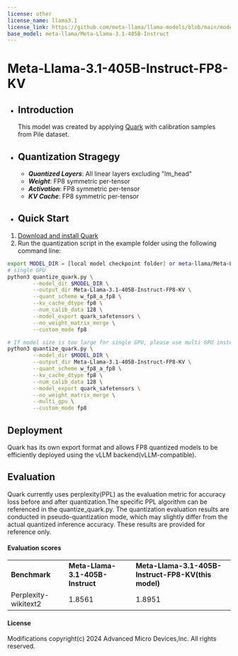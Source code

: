 ```yaml
---
license: other
license_name: llama3.1
license_link: https://github.com/meta-llama/llama-models/blob/main/models/llama3_1/LICENSE
base_model: meta-llama/Meta-Llama-3.1-405B-Instruct
---
```


# Meta-Llama-3.1-405B-Instruct-FP8-KV
- ## Introduction
  This model was created by applying [Quark](https://quark.docs.amd.com/latest/index.html) with calibration samples from Pile dataset.
- ## Quantization Stragegy
  - ***Quantized Layers***: All linear layers excluding "lm_head"
  - ***Weight***: FP8 symmetric per-tensor
  - ***Activation***: FP8 symmetric per-tensor
  - ***KV Cache***: FP8 symmetric  per-tensor
- ## Quick Start
1. [Download and install Quark](https://quark.docs.amd.com/latest/install.html)
2. Run the quantization script in the example folder using the following command line:
```sh
export MODEL_DIR = [local model checkpoint folder] or meta-llama/Meta-Llama-3.1-405B-Instruct
# single GPU
python3 quantize_quark.py \
        --model_dir $MODEL_DIR \
        --output_dir Meta-Llama-3.1-405B-Instruct-FP8-KV \
        --quant_scheme w_fp8_a_fp8 \
        --kv_cache_dtype fp8 \
        --num_calib_data 128 \
        --model_export quark_safetensors \
        --no_weight_matrix_merge \
        --custom_mode fp8

# If model size is too large for single GPU, please use multi GPU instead.
python3 quantize_quark.py \
        --model_dir $MODEL_DIR \
        --output_dir Meta-Llama-3.1-405B-Instruct-FP8-KV \
        --quant_scheme w_fp8_a_fp8 \
        --kv_cache_dtype fp8 \
        --num_calib_data 128 \
        --model_export quark_safetensors \
        --no_weight_matrix_merge \
        --multi_gpu \
        --custom_mode fp8
```
## Deployment
Quark has its own export format and allows FP8 quantized models to be efficiently deployed using the vLLM backend(vLLM-compatible).

## Evaluation
Quark currently uses perplexity(PPL) as the evaluation metric for accuracy loss before and after quantization.The specific PPL algorithm can be referenced in the quantize_quark.py.
The quantization evaluation results are conducted in pseudo-quantization mode, which may slightly differ from the actual quantized inference accuracy. These results are provided for reference only.

#### Evaluation scores
<table>
  <tr>
   <td><strong>Benchmark</strong>
   </td>
   <td><strong>Meta-Llama-3.1-405B-Instruct </strong>
   </td>
   <td><strong>Meta-Llama-3.1-405B-Instruct-FP8-KV(this model)</strong>
   </td>
  </tr>
  <tr>
   <td>Perplexity-wikitext2
   </td>
   <td>1.8561
   </td>
   <td>1.8951
   </td>
  </tr>
  
</table>



#### License
Modifications copyright(c) 2024 Advanced Micro Devices,Inc. All rights reserved.
